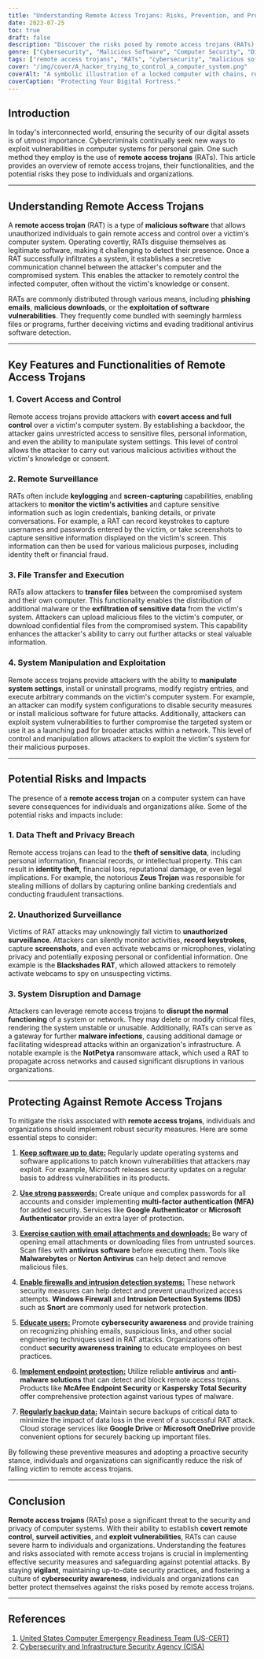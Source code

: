 ```yaml
---
title: "Understanding Remote Access Trojans: Risks, Prevention, and Protection"
date: 2023-07-25
toc: true
draft: false
description: "Discover the risks posed by remote access trojans (RATs) and learn effective prevention and protection measures to safeguard your computer systems and data."
genre: ["Cybersecurity", "Malicious Software", "Computer Security", "Digital Threats", "Remote Access Trojans", "Data Protection", "Privacy", "Cybercrime", "Network Security", "Information Security"]
tags: ["remote access trojans", "RATs", "cybersecurity", "malicious software", "computer security", "digital threats", "data protection", "privacy breach", "unauthorized surveillance", "system disruption", "identity theft", "financial fraud", "cybersecurity awareness", "network security", "information security", "software vulnerabilities", "phishing emails", "data theft", "system manipulation", "remote control", "cybersecurity measures", "endpoint protection", "strong passwords", "firewall", "intrusion detection", "data backup", "data security", "cyber threats", "digital security", "cyber defense"]
cover: "/img/cover/A_hacker_trying_to_control_a_computer_system.png"
coverAlt: "A symbolic illustration of a locked computer with chains, representing the need for protection against remote access trojans."
coverCaption: "Protecting Your Digital Fortress."
---
```


## Introduction

In today's interconnected world, ensuring the security of our digital assets is of utmost importance. Cybercriminals continually seek new ways to exploit vulnerabilities in computer systems for personal gain. One such method they employ is the use of **remote access trojans** (RATs). This article provides an overview of remote access trojans, their functionalities, and the potential risks they pose to individuals and organizations.

______

## Understanding Remote Access Trojans

A **remote access trojan** (RAT) is a type of **malicious software** that allows unauthorized individuals to gain remote access and control over a victim's computer system. Operating covertly, RATs disguise themselves as legitimate software, making it challenging to detect their presence. Once a RAT successfully infiltrates a system, it establishes a secretive communication channel between the attacker's computer and the compromised system. This enables the attacker to remotely control the infected computer, often without the victim's knowledge or consent.

RATs are commonly distributed through various means, including **phishing emails**, **malicious downloads**, or the **exploitation of software vulnerabilities**. They frequently come bundled with seemingly harmless files or programs, further deceiving victims and evading traditional antivirus software detection.

______

## Key Features and Functionalities of Remote Access Trojans

### 1. Covert Access and Control

Remote access trojans provide attackers with **covert access and full control** over a victim's computer system. By establishing a backdoor, the attacker gains unrestricted access to sensitive files, personal information, and even the ability to manipulate system settings. This level of control allows the attacker to carry out various malicious activities without the victim's knowledge or consent.

### 2. Remote Surveillance

RATs often include **keylogging** and **screen-capturing** capabilities, enabling attackers to **monitor the victim's activities** and capture sensitive information such as login credentials, banking details, or private conversations. For example, a RAT can record keystrokes to capture usernames and passwords entered by the victim, or take screenshots to capture sensitive information displayed on the victim's screen. This information can then be used for various malicious purposes, including identity theft or financial fraud.

### 3. File Transfer and Execution

RATs allow attackers to **transfer files** between the compromised system and their own computer. This functionality enables the distribution of additional malware or the **exfiltration of sensitive data** from the victim's system. Attackers can upload malicious files to the victim's computer, or download confidential files from the compromised system. This capability enhances the attacker's ability to carry out further attacks or steal valuable information.

### 4. System Manipulation and Exploitation

Remote access trojans provide attackers with the ability to **manipulate system settings**, install or uninstall programs, modify registry entries, and execute arbitrary commands on the victim's computer system. For example, an attacker can modify system configurations to disable security measures or install malicious software for future attacks. Additionally, attackers can exploit system vulnerabilities to further compromise the targeted system or use it as a launching pad for broader attacks within a network. This level of control and manipulation allows attackers to exploit the victim's system for their malicious purposes.

______

## Potential Risks and Impacts

The presence of a **remote access trojan** on a computer system can have severe consequences for individuals and organizations alike. Some of the potential risks and impacts include:

### 1. Data Theft and Privacy Breach

Remote access trojans can lead to the **theft of sensitive data**, including personal information, financial records, or intellectual property. This can result in **identity theft**, financial loss, reputational damage, or even legal implications. For example, the notorious **Zeus Trojan** was responsible for stealing millions of dollars by capturing online banking credentials and conducting fraudulent transactions.

### 2. Unauthorized Surveillance

Victims of RAT attacks may unknowingly fall victim to **unauthorized surveillance**. Attackers can silently monitor activities, **record keystrokes**, capture **screenshots**, and even activate webcams or microphones, violating privacy and potentially exposing personal or confidential information. One example is the **Blackshades RAT**, which allowed attackers to remotely activate webcams to spy on unsuspecting victims.

### 3. System Disruption and Damage

Attackers can leverage remote access trojans to **disrupt the normal functioning** of a system or network. They may delete or modify critical files, rendering the system unstable or unusable. Additionally, RATs can serve as a gateway for further **malware infections**, causing additional damage or facilitating widespread attacks within an organization's infrastructure. A notable example is the **NotPetya** ransomware attack, which used a RAT to propagate across networks and caused significant disruptions in various organizations.
______

## Protecting Against Remote Access Trojans

To mitigate the risks associated with **remote access trojans**, individuals and organizations should implement robust security measures. Here are some essential steps to consider:

1. [**Keep software up to date:**](https://simeononsecurity.com/articles/why-you-should-be-using-chocolatey-for-windows-package-management/) Regularly update operating systems and software applications to patch known vulnerabilities that attackers may exploit. For example, Microsoft releases security updates on a regular basis to address vulnerabilities in its products.

2. [**Use strong passwords:**](https://simeononsecurity.com/articles/how-to-create-strong-passwords/) Create unique and complex passwords for all accounts and consider implementing **multi-factor authentication (MFA)** for added security. Services like **Google Authenticator** or **Microsoft Authenticator** provide an extra layer of protection.

3. [**Exercise caution with email attachments and downloads:**](https://simeononsecurity.com/articles/how-to-identify-phishing/) Be wary of opening email attachments or downloading files from untrusted sources. Scan files with **antivirus software** before executing them. Tools like **Malwarebytes** or **Norton Antivirus** can help detect and remove malicious files.

4. [**Enable firewalls and intrusion detection systems:**](https://simeononsecurity.com/articles/seven-essential-network-security-measures-to-protect-your-business/) These network security measures can help detect and prevent unauthorized access attempts. **Windows Firewall** and **Intrusion Detection Systems (IDS)** such as **Snort** are commonly used for network protection.

5. [**Educate users:**](https://simeononsecurity.com/cyber-security-career-playbook/managing-a-cyber-security-team/how-to-build-a-security-training-and-awareness-program/) Promote **cybersecurity awareness** and provide training on recognizing phishing emails, suspicious links, and other social engineering techniques used in RAT attacks. Organizations often conduct **security awareness training** to educate employees on best practices.

6. [**Implement endpoint protection:**](https://simeononsecurity.com/recommendations/anti-virus) Utilize reliable **antivirus** and **anti-malware solutions** that can detect and block remote access trojans. Products like **McAfee Endpoint Security** or **Kaspersky Total Security** offer comprehensive protection against various types of malware.

7. [**Regularly backup data:**](https://simeononsecurity.com/articles/what-is-the-3-2-1-backup-rule-and-why-you-should-use-it/) Maintain secure backups of critical data to minimize the impact of data loss in the event of a successful RAT attack. Cloud storage services like **Google Drive** or **Microsoft OneDrive** provide convenient options for securely backing up important files.

By following these preventive measures and adopting a proactive security stance, individuals and organizations can significantly reduce the risk of falling victim to remote access trojans.


______

## Conclusion

**Remote access trojans** (RATs) pose a significant threat to the security and privacy of computer systems. With their ability to establish **covert remote control**, **surveil activities**, and **exploit vulnerabilities**, RATs can cause severe harm to individuals and organizations. Understanding the features and risks associated with remote access trojans is crucial in implementing effective security measures and safeguarding against potential attacks. By staying **vigilant**, maintaining up-to-date security practices, and fostering a culture of **cybersecurity awareness**, individuals and organizations can better protect themselves against the risks posed by remote access trojans.


______

## References

1. [United States Computer Emergency Readiness Team (US-CERT)](https://www.us-cert.gov/)
2. [Cybersecurity and Infrastructure Security Agency (CISA)](https://www.cisa.gov/)

